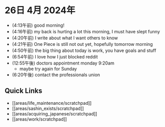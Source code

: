 # 26日 4月 2024年
- (4:13午前) good morning!
- (4:16午前) my back is hurting a lot this morning, I must have slept funny
- (4:20午前) I write about what I want others to know
- (4:21午前) One Piece is still not out yet, hopefully tomorrow morning
- (4:50午前) the big thing about today is work, you have goals and stuff
- (6:54午前) I love how I just blocked reddit
- (12:55午後) doctors appointment monday 9:20am
  - maybe try again for Sunday
- (6:20午後) contact the professionals union






 



## Quick Links
- [[areas/life_maintenance/scratchpad]]
- [[areas/sashin_exists/scratchpad]]
- [[areas/acquiring_japanese/scratchpad]]
- [[areas/work/scratchpad]]
